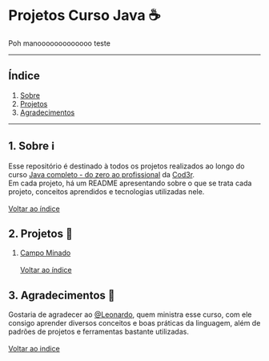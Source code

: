 # Projetos Curso Java :coffee:

Poh manooooooooooooo
teste

***
## <a name="indice">Índice</a>
  1. [Sobre](#sobre)
  2. [Projetos](#projetos)
  3. [Agradecimentos](#agradecimentos)

***

## <a name="sobre">1. Sobre</a> :information_source:
  Esse repositório é destinado à todos os projetos realizados ao longo do curso 
  [Java completo - do zero ao profissional](https://www.udemy.com/course/fundamentos-de-programacao-com-java/)
  da [Cod3r](https://www.cod3r.com.br/).  
  Em cada projeto, há um README apresentando sobre o que se trata cada projeto, conceitos aprendidos e tecnologias utilizadas nele.
  <br><br>[Voltar ao índice](#indice)

## <a name="projetos">2. Projetos</a> :file_folder:
  1. [Campo Minado](https://github.com/MichaelToningerPolidoro/Projetos-Curso-Java/tree/master/campo-minado)
  <br><br>[Voltar ao índice](#indice)

## <a name="agradecimentos">3. Agradecimentos</a> :pray:
  Gostaria de agradecer ao [@Leonardo](https://github.com/leonardomleitao), quem ministra
  esse curso, com ele consigo aprender diversos conceitos e boas práticas da linguagem,
  além de padrões de projetos e ferramentas bastante utilizadas.
  <br><br>[Voltar ao indice](#indice)
